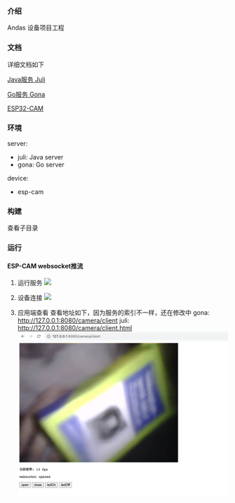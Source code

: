 <!--
 * @Author: Vitcou
 * @Date: 2022-07-21 01:47:54
 * @Description: 
-->
### 介绍
Andas 设备项目工程

### 文档

详细文档如下

[Java服务 Juli](./server/juli/README-zh.md)

[Go服务 Gona](./server/gona/README-zh.md)

[ESP32-CAM](./device/esp32-cam/README-zh.md)

### 环境
server: 
+ juli: Java server
+ gona: Go server

device:
+ esp-cam
  
### 构建

查看子目录

### 运行
#### ESP-CAM websocket推流
1. 运行服务
![](assets/2022-10-04-22-17-07.png)

2. 设备连接
![](assets/2022-10-04-23-06-41.png)

3. 应用端查看
查看地址如下，因为服务的索引不一样，还在修改中 
gona: http://127.0.0.1:8080/camera/client
juli: http://127.0.0.1:8080/camera/client.html
![](.assets/2022-10-04-23-10-54.png)